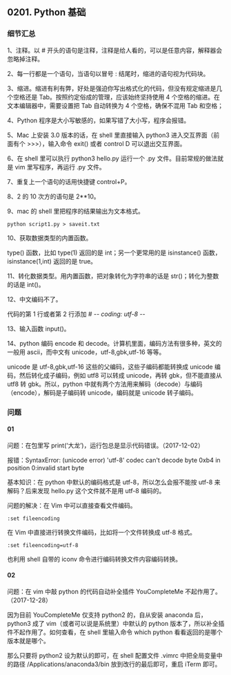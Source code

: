 ## 0201. Python 基础

### 细节汇总

1、注释。以 # 开头的语句是注释，注释是给人看的，可以是任意内容，解释器会忽略掉注释。

2、每一行都是一个语句，当语句以冒号 : 结尾时，缩进的语句视为代码块。

3、缩进。缩进有利有弊，好处是强迫你写出格式化的代码，但没有规定缩进是几个空格还是 Tab。按照约定俗成的管理，应该始终坚持使用 4 个空格的缩进。在文本编辑器中，需要设置把 Tab 自动转换为 4 个空格，确保不混用 Tab 和空格；

4、Python 程序是大小写敏感的，如果写错了大小写，程序会报错。

5、Mac 上安装 3.0 版本的话，在 shell 里直接输入 python3 进入交互界面（前面有个 >>>），输入命令 exit() 或者 control D 可以退出交互界面。

6、在 shell 里可以执行 python3 hello.py 运行一个 .py 文件。目前常规的做法就是 vim 里写程序，再运行 .py 文件。

7、重复上一个语句的话用快捷键 control+P。

8、2 的 10 次方的语句是 2**10。

9、mac 的 shell 里把程序的结果输出为文本格式。

	python script1.py > saveit.txt 

10、获取数据类型的内置函数。

type() 函数，比如 type(1) 返回的是 int；另一个更常用的是 isinstance() 函数，isinstance(1,int) 返回的是 true。

11、转化数据类型。用内置函数，把对象转化为字符串的话是 str()；转化为整数的话是 int()。

12、中文编码不了。

代码的第 1 行或者第 2 行添加 # -*- coding: utf-8 -*-

13、输入函数 input()。

14、python 编码 encode 和 decode。计算机里面，编码方法有很多种，英文的一般用 ascii，而中文有 unicode，utf-8,gbk,utf-16 等等。

unicode 是 utf-8,gbk,utf-16 这些的父编码，这些子编码都能转换成 unicode 编码，然后转化成子编码，例如 utf8 可以转成 unicode，再转 gbk，但不能直接从 utf8 转 gbk。所以，python 中就有两个方法用来解码（decode）与编码（encode），解码是子编码转 unicode，编码就是 unicode 转子编码。

###  问题

#### 01

问题：在包里写 print(‘大龙’)，运行包总是显示代码错误。（2017-12-02）

报错：SyntaxError: (unicode error) 'utf-8' codec can't decode byte 0xb4 in position 0:invalid start byte

基本知识：在 python 中默认的编码格式是 utf-8，所以怎么会报不能按 utf-8 来解码？后来发现 hello.py 这个文件就不是用 utf-8 编码的。

问题的解决：在 Vim 中可以直接查看文件编码。

	:set fileencoding

在 Vim 中直接进行转换文件编码，比如将一个文件转换成 utf-8 格式。

	:set fileencoding=utf-8

也利用 shell 自带的 iconv 命令进行编码转换文件内容编码转换。

#### 02

问题：在 vim 中敲 python 的代码自动补全插件 YouCompleteMe 不起作用了。（2017-12-28）

因为目前 YouCompleteMe 仅支持 python2 的，自从安装 anaconda 后，python3 成了 vim（或者可以说是系统里）中默认的 python 版本了，所以补全插件不起作用了。如何查看，在 shell 里输入命令 which python 看看返回的是哪个版本就是哪个。

那么只要将 python2 设为默认的即可，在 shell 配置文件 .vimrc 中把全局变量中的路径 /Applications/anaconda3/bin 放到改行的最后即可，重启 iTerm 即可。
